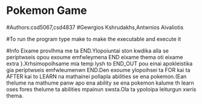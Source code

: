 # Pokemon Game

#Authors:csd5067,csd4837
#Gewrgios Kshrudakhs,Antwnios Aivaliotis

#To run the program type make to make the executable and execute it

#Info
	Eixame provlhma me ta END.Ylopoiuntai ston kwdika alla se periptwseis opou exoume emfwleymena END eixame thema oti eixame extra }.Xrhsimopoihsame mia temp lysh to END_OUT pou einai apokleistika gia periptwseis emfwleumenwn END.Den  exoume ylopoihsei ta FOR kai ta AFTER kai to LEARN na mathainei pollapla abilities se ena pokemon.(Ean thelume na mathume panw apo ena ability se ena pokemon kalume th learn oses fores thelume ta abilities mpainun swsta.Ola ta ypoloipa leiturgun xwris thema.

